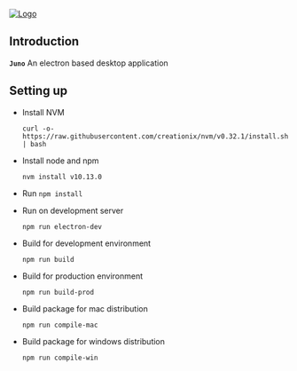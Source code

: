 <a href="https://app.cloudfactory.com/">![Logo](	https://s3-ap-southeast-1.amazonaws.com/kajiz/logo/cf-logo-blue-512px.png)</a>

## Introduction

**`Juno`** An electron based desktop application

## Setting up

- Install NVM
  ```
  curl -o- https://raw.githubusercontent.com/creationix/nvm/v0.32.1/install.sh | bash
  ```

- Install node and npm
  ```
  nvm install v10.13.0
  ```

- Run `npm install`

- Run on development server
  ```
  npm run electron-dev
  ```

- Build for development environment
  ```
  npm run build
  ```

- Build for production environment
  ```
  npm run build-prod
  ```

- Build package for mac distribution
  ```
  npm run compile-mac
  ```

- Build package for windows distribution
  ```
  npm run compile-win
  ```
